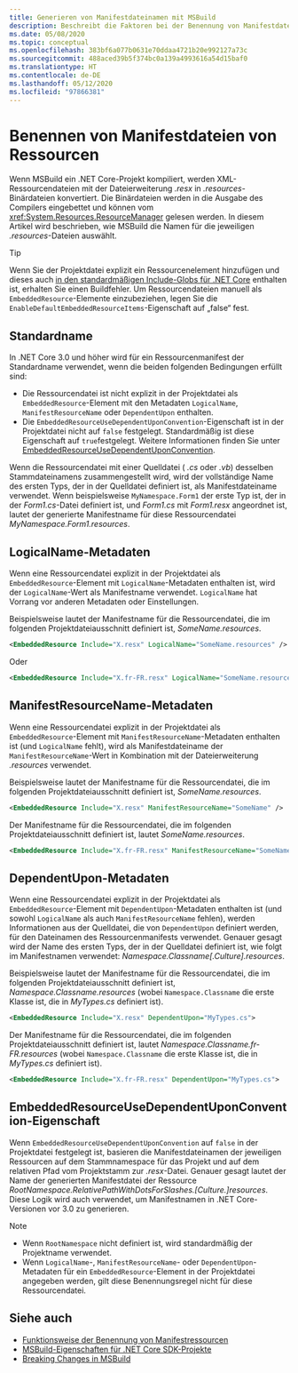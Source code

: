 ```yaml
---
title: Generieren von Manifestdateinamen mit MSBuild
description: Beschreibt die Faktoren bei der Benennung von Manifestdateien von Ressourcen beim Kompilieren mit MSBuild
ms.date: 05/08/2020
ms.topic: conceptual
ms.openlocfilehash: 383bf6a077b0631e70ddaa4721b20e992127a73c
ms.sourcegitcommit: 488aced39b5f374bc0a139a4993616a54d15baf0
ms.translationtype: HT
ms.contentlocale: de-DE
ms.lasthandoff: 05/12/2020
ms.locfileid: "97866381"
---
```

# <a name="how-resource-manifest-files-are-named"></a>Benennen von Manifestdateien von Ressourcen

Wenn MSBuild ein .NET Core-Projekt kompiliert, werden XML-Ressourcendateien mit der Dateierweiterung *.resx* in *.resources*-Binärdateien konvertiert. Die Binärdateien werden in die Ausgabe des Compilers eingebettet und können vom <xref:System.Resources.ResourceManager> gelesen werden. In diesem Artikel wird beschrieben, wie MSBuild die Namen für die jeweiligen *.resources*-Dateien auswählt.

> [!TIP]
> Wenn Sie der Projektdatei explizit ein Ressourcenelement hinzufügen und dieses auch [in den standardmäßigen Include-Globs für .NET Core](../project-sdk/overview.md#default-compilation-includes) enthalten ist, erhalten Sie einen Buildfehler. Um Ressourcendateien manuell als `EmbeddedResource`-Elemente einzubeziehen, legen Sie die `EnableDefaultEmbeddedResourceItems`-Eigenschaft auf „false“ fest.

## <a name="default-name"></a>Standardname

In .NET Core 3.0 und höher wird für ein Ressourcenmanifest der Standardname verwendet, wenn die beiden folgenden Bedingungen erfüllt sind:

- Die Ressourcendatei ist nicht explizit in der Projektdatei als `EmbeddedResource`-Element mit den Metadaten `LogicalName`, `ManifestResourceName` oder `DependentUpon` enthalten.
- Die `EmbeddedResourceUseDependentUponConvention`-Eigenschaft ist in der Projektdatei nicht auf `false` festgelegt. Standardmäßig ist diese Eigenschaft auf `true`festgelegt. Weitere Informationen finden Sie unter [EmbeddedResourceUseDependentUponConvention](../project-sdk/msbuild-props.md#embeddedresourceusedependentuponconvention).

Wenn die Ressourcendatei mit einer Quelldatei ( *.cs* oder *.vb*) desselben Stammdateinamens zusammengestellt wird, wird der vollständige Name des ersten Typs, der in der Quelldatei definiert ist, als Manifestdateiname verwendet. Wenn beispielsweise `MyNamespace.Form1` der erste Typ ist, der in der *Form1.cs*-Datei definiert ist, und *Form1.cs* mit *Form1.resx* angeordnet ist, lautet der generierte Manifestname für diese Ressourcendatei *MyNamespace.Form1.resources*.

## <a name="logicalname-metadata"></a>LogicalName-Metadaten

Wenn eine Ressourcendatei explizit in der Projektdatei als `EmbeddedResource`-Element mit `LogicalName`-Metadaten enthalten ist, wird der `LogicalName`-Wert als Manifestname verwendet. `LogicalName` hat Vorrang vor anderen Metadaten oder Einstellungen.

Beispielsweise lautet der Manifestname für die Ressourcendatei, die im folgenden Projektdateiausschnitt definiert ist, *SomeName.resources*.

```xml
<EmbeddedResource Include="X.resx" LogicalName="SomeName.resources" />
```

Oder

```xml
<EmbeddedResource Include="X.fr-FR.resx" LogicalName="SomeName.resources" />
```

## <a name="manifestresourcename-metadata"></a>ManifestResourceName-Metadaten

Wenn eine Ressourcendatei explizit in der Projektdatei als `EmbeddedResource`-Element mit `ManifestResourceName`-Metadaten enthalten ist (und `LogicalName` fehlt), wird als Manifestdateiname der `ManifestResourceName`-Wert in Kombination mit der Dateierweiterung *.resources* verwendet.

Beispielsweise lautet der Manifestname für die Ressourcendatei, die im folgenden Projektdateiausschnitt definiert ist, *SomeName.resources*.

```xml
<EmbeddedResource Include="X.resx" ManifestResourceName="SomeName" />
```

Der Manifestname für die Ressourcendatei, die im folgenden Projektdateiausschnitt definiert ist, lautet *SomeName.resources*.

```xml
<EmbeddedResource Include="X.fr-FR.resx" ManifestResourceName="SomeName.fr-FR" />
```

## <a name="dependentupon-metadata"></a>DependentUpon-Metadaten

Wenn eine Ressourcendatei explizit in der Projektdatei als `EmbeddedResource`-Element mit `DependentUpon`-Metadaten enthalten ist (und sowohl `LogicalName` als auch `ManifestResourceName` fehlen), werden Informationen aus der Quelldatei, die von `DependentUpon` definiert werden, für den Dateinamen des Ressourcenmanifests verwendet. Genauer gesagt wird der Name des ersten Typs, der in der Quelldatei definiert ist, wie folgt im Manifestnamen verwendet: *Namespace.Classname\[.Culture].resources*.

Beispielsweise lautet der Manifestname für die Ressourcendatei, die im folgenden Projektdateiausschnitt definiert ist, *Namespace.Classname.resources* (wobei `Namespace.Classname` die erste Klasse ist, die in *MyTypes.cs* definiert ist).

```xml
<EmbeddedResource Include="X.resx" DependentUpon="MyTypes.cs">
```

Der Manifestname für die Ressourcendatei, die im folgenden Projektdateiausschnitt definiert ist, lautet *Namespace.Classname.fr-FR.resources* (wobei `Namespace.Classname` die erste Klasse ist, die in *MyTypes.cs* definiert ist).

```xml
<EmbeddedResource Include="X.fr-FR.resx" DependentUpon="MyTypes.cs">
```

## <a name="embeddedresourceusedependentuponconvention-property"></a>EmbeddedResourceUseDependentUponConvention-Eigenschaft

Wenn `EmbeddedResourceUseDependentUponConvention` auf `false` in der Projektdatei festgelegt ist, basieren die Manifestdateinamen der jeweiligen Ressourcen auf dem Stammnamespace für das Projekt und auf dem relativen Pfad vom Projektstamm zur *.resx*-Datei. Genauer gesagt lautet der Name der generierten Manifestdatei der Ressource *RootNamespace.RelativePathWithDotsForSlashes.\[Culture.]resources*. Diese Logik wird auch verwendet, um Manifestnamen in .NET Core-Versionen vor 3.0 zu generieren.

> [!NOTE]
>
> - Wenn `RootNamespace` nicht definiert ist, wird standardmäßig der Projektname verwendet.
> - Wenn `LogicalName`-, `ManifestResourceName`- oder `DependentUpon`-Metadaten für ein `EmbeddedResource`-Element in der Projektdatei angegeben werden, gilt diese Benennungsregel nicht für diese Ressourcendatei.

## <a name="see-also"></a>Siehe auch

- [Funktionsweise der Benennung von Manifestressourcen](https://gist.github.com/BenVillalobos/041673b9a73bec60fdc3bf0f86fae62a)
- [MSBuild-Eigenschaften für .NET Core SDK-Projekte](../project-sdk/msbuild-props.md)
- [Breaking Changes in MSBuild](../compatibility/msbuild.md)
